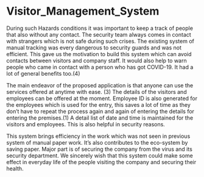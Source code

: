 # Visitor_Management_System
During such Hazards conditions it was important to keep a track of people that also without any contact. The security team always comes in contact with strangers which is not safe during such crises. The existing system of manual tracking was every dangerous to security guards and was not efficient. This gave us the motivation to build this system which can avoid contacts between visitors and company staff. It would also help to warn people who came in contact with a person who has got COVID-19. It had a lot of general benefits too.(4)

The main endeavor of the proposed application is that anyone can use the services offered at anytime with ease. (3) The details of the visitors and employees can be offered at the moment. Employee ID is also generated for the employees which is used for the entry, this saves a lot of time as they don’t have to repeat the process again and again of entering the details for entering the premises.(1) A detail list of date and time is maintained for the visitors and employees. This is also helpful in security reasons.

This system brings efficiency in the work which was not seen in previous system of manual paper work. It’s also contributes to the eco-system by saving paper. Major part is of securing the company from the virus and its security department. We sincerely wish that this system could make some effect in everyday life of the people visiting the company and securing their health.

